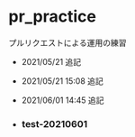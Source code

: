 # pr_practice
プルリクエストによる運用の練習

* 2021/05/21
追記

* 2021/05/21 15:08
追記

* 2021/06/01 14:45
追記

* ### test-20210601 
